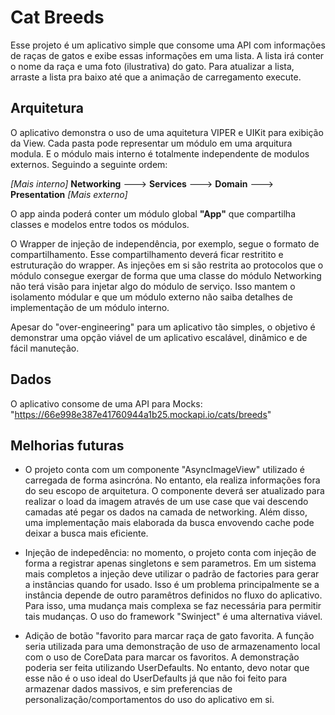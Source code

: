 # Cat Breeds

Esse projeto é um aplicativo simple que consome uma API com informações de raças de gatos e exibe essas informações em uma lista. A lista irá conter o nome da raça e uma foto (ilustrativa) do gato. Para atualizar a lista, arraste a lista pra baixo até que a animação de carregamento execute.

## Arquitetura

O aplicativo demonstra o uso de uma aquitetura VIPER e UIKit para exibição da View. Cada pasta pode representar um módulo em uma arquitura modula. E o módulo mais interno é totalmente independente de modulos externos. Seguindo a seguinte ordem:

_[Mais interno]_  **Networking** ---> **Services** ---> **Domain** ---> **Presentation**  _[Mais externo]_

O app ainda poderá conter um módulo global **"App"** que compartilha classes e modelos entre todos os módulos. 

O Wrapper de injeção de independência, por exemplo, segue o formato de compartilhamento. Esse compartilhamento deverá ficar restritito e estruturação do wrapper. As injeções em si são restrita ao protocolos que o módulo consegue exergar de forma que uma classe do módulo Networking não terá visão para injetar algo do módulo de serviço. Isso mantem o isolamento módular e que um módulo externo não saiba detalhes de implementação de um módulo interno.

Apesar do "over-engineering" para um aplicativo tão simples, o objetivo é demonstrar uma opção viável de um aplicativo escalável, dinâmico e de fácil manuteção.

## Dados

O aplicativo consome de uma API para Mocks: "https://66e998e387e41760944a1b25.mockapi.io/cats/breeds"

## Melhorias futuras

- O projeto conta com um componente "AsyncImageView" utilizado é carregada de forma asincróna. No entanto, ela realiza informações fora do seu escopo de arquitetura. O componente deverá ser atualizado para realizar o load da imagem através de um use case que vai descendo camadas até pegar os dados na camada de networking. Além disso, uma implementação mais elaborada da busca envovendo cache pode deixar a busca mais eficiente.


- Injeção de indepedência: no momento, o projeto conta com injeção de forma a registrar apenas singletons e sem parametros. Em um sistema mais completos a injeção deve utilizar o padrão de factories para gerar a instâncias quando for usado. Isso é um problema principalmente se a instância depende de outro paramêtros definidos no fluxo do aplicativo. Para isso, uma mudança mais complexa se faz necessária para permitir tais mudanças. O uso do framework "Swinject" é uma alternativa viável.

- Adição de botão "favorito para marcar raça de gato favorita. A função seria utilizada para uma demonstração de uso de armazenamento local com o uso de CoreData para marcar os favoritos. A demonstração poderia ser feita utilizando UserDefaults. No entanto, devo notar que esse não é o uso ideal do UserDefaults já que não foi feito para armazenar dados massivos, e sim preferencias de personalização/comportamentos do uso do aplicativo em si.